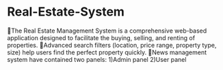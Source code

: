 # Real-Estate-System
The Real Estate Management System is a comprehensive web-based application designed to facilitate the buying,   selling, and renting of properties. 
Advanced search filters (location, price range, property type, size) help users find the perfect property quickly.
News management system have contained two panels: 
1)Admin panel 
2)User panel 
